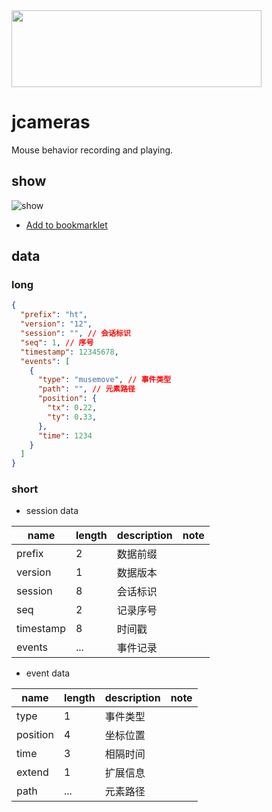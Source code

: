 <img align="center" width="400" height="123,005" src="https://user-images.githubusercontent.com/34600369/40283094-e8d914e0-5c70-11e8-99b7-139d390e5476.png">

# jcameras

Mouse behavior recording and playing.

## show

![show](./document/jcameras.gif)

* [Add to bookmarklet](https://penjs.net/element/)

## data

### long

```json
{
  "prefix": "ht",
  "version": "12",
  "session": "", // 会话标识
  "seq": 1, // 序号
  "timestamp": 12345678,
  "events": [
    {
      "type": "musemove", // 事件类型
      "path": "", // 元素路径
      "position": {
        "tx": 0.22,
        "ty": 0.33,
      },
      "time": 1234
    }
  ]
}
```

### short

* session data

name        | length | description | note
------------|--------|-------------|-------
prefix      | 2      | 数据前缀     |
version     | 1      | 数据版本     |
session     | 8      | 会话标识     |
seq         | 2      | 记录序号     |
timestamp   | 8      | 时间戳       |
events      | ...    | 事件记录     |

* event data

name        | length |  description | note
------------|--------|--------------|-----
type        | 1      | 事件类型      |
position    | 4      | 坐标位置      |
time        | 3      | 相隔时间      |
extend      | 1      | 扩展信息      |
path        | ...    | 元素路径      |
